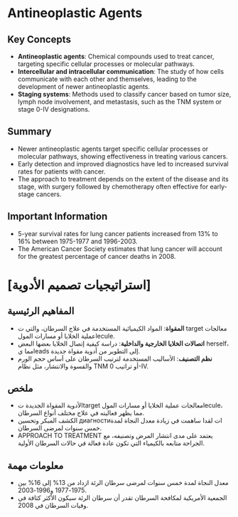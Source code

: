 # Antineoplastic Agents
## Key Concepts
* **Antineoplastic agents**: Chemical compounds used to treat cancer, targeting specific cellular processes or molecular pathways.
* **Intercellular and intracellular communication**: The study of how cells communicate with each other and themselves, leading to the development of newer antineoplastic agents.
* **Staging systems**: Methods used to classify cancer based on tumor size, lymph node involvement, and metastasis, such as the TNM system or stage 0-IV designations.

## Summary
* Newer antineoplastic agents target specific cellular processes or molecular pathways, showing effectiveness in treating various cancers.
* Early detection and improved diagnostics have led to increased survival rates for patients with cancer.
* The approach to treatment depends on the extent of the disease and its stage, with surgery followed by chemotherapy often effective for early-stage cancers.

## Important Information
* 5-year survival rates for lung cancer patients increased from 13% to 16% between 1975-1977 and 1996-2003.
* The American Cancer Society estimates that lung cancer will account for the greatest percentage of cancer deaths in 2008.

# [استراتيجيات تصميم الأدوية]
## المفاهيم الرئيسية
* **المقواة**: المواد الكيميائية المستخدمة في علاج السرطان، والتي ت target معالجات عملية الخلايا أو مسارات المولlecule.
* **اتصالات الخلايا الخارجية والداخلية**: دراسة كيفية إتصال الخلايا بعضها البعض herself، مما يleads إلى التطوير من أدوية مقواة جديدة.
* **نظم التصنيف**: الأساليب المستخدمة لترتيب السرطان على أساس حجم الورم والقسوة والانتشار، مثل نظام TNM أو تراتيب 0-IV.

## ملخص
* الأدوية المقواة الجديدة تtarget معالجات عملية الخلايا أو مسارات المولlecule، مما يظهر فعاليته في علاج مختلف أنواع السرطان.
* الكشف المبكر وتحسين диагностиات لقدا ساهمت في زيادة معدل النجاة لمدة خمس سنوات لمرضى السرطان.
* APPROACH TO TREATMENT يعتمد على مدى انتشار المرض وتصنيفه، مع الجراحة متابعه بالكيمياء التي تكون عادة فعالة في حالات السرطان الأولية.

## معلومات مهمة
* معدل النجاة لمدة خمس سنوات لمرضى سرطان الرئة ازداد من 13% إلى 16% بين 1975-1977 و1996-2003.
* الجمعية الأمريكية لمكافحة السرطان تقدر أن سرطان الرئة سيكون الأكثر كثافة في وفيات السرطان في 2008.